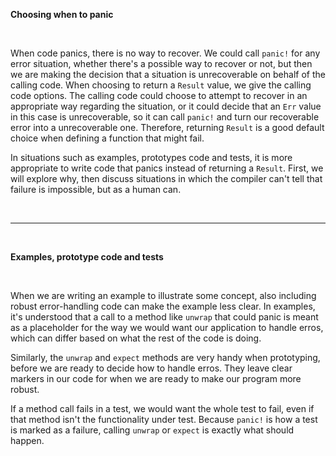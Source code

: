 **Choosing when to panic**

<br>

When code panics, there is no way to recover. We could call `panic!` for any error situation, whether there's
a possible way to recover or not, but then we are making the decision that a situation is unrecoverable on
behalf of the calling code. When choosing to return a `Result` value, we give the calling code options.
The calling code could choose to attempt to recover in an appropriate way regarding the situation, or it
could decide that an `Err` value in this case is unrecoverable, so it can call `panic!` and turn our
recoverable error into a unrecoverable one. Therefore, returning `Result` is a good default choice
when defining a function that might fail.

In situations such as examples, prototypes code and tests, it is more appropriate to write code that panics
instead of returning a `Result`. First, we will explore why, then discuss situations in which the compiler
can't tell that failure is impossible, but as a human can.

<br>

---

<br>

**Examples, prototype code and tests**

<br>

When we are writing an example to illustrate some concept, also including robust error-handling code can
make the example less clear. In examples, it's understood that a call to a method like `unwrap` that could
panic is meant as a placeholder for the way we would want our application to handle erros, which can
differ based on what the rest of the code is doing.

Similarly, the `unwrap` and `expect` methods are very handy when prototyping, before we are ready to
decide how to handle erros. They leave clear markers in our code for when we are ready to make our program
more robust.

If a method call fails in a test, we would want the whole test to fail, even if that method isn't the
functionality under test. Because `panic!` is how a test is marked as a failure, calling `unwrap` or
`expect` is exactly what should happen.
